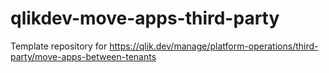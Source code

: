 # qlikdev-move-apps-third-party
Template repository for https://qlik.dev/manage/platform-operations/third-party/move-apps-between-tenants
